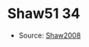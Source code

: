 <a name="material" />

# Shaw51 34
<script type="application/ld+json">
  {
    "@context": "https://schema.org/",
    "@type": "ChemicalSubstance",
    "http://purl.org/dc/terms/conformsTo":
      {
        "@type": "CreativeWork",
        "@id": "https://bioschemas.org/profiles/ChemicalSubstance/0.4-RELEASE/"
      },
    "@id": "https://egonw.github.io/nanowiki/nanowiki64.html#material",
    "name": "Shaw51 34",
    "sameAs": "http://127.0.0.1/mediawiki/index.php/Special:URIResolver/Shaw51_34"
  }
</script>


* Source: [Shaw2008](Shaw2008.md)
